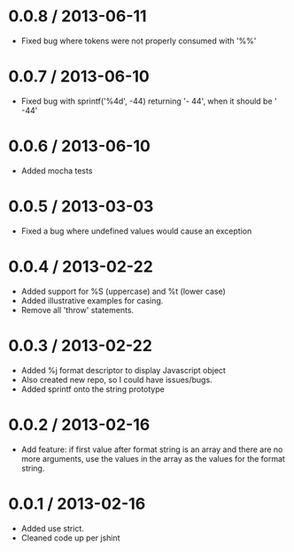 0.0.8 / 2013-06-11
==================
* Fixed bug where tokens were not properly consumed with '%%'

0.0.7 / 2013-06-10
==================
* Fixed bug with sprintf('%4d', -44) returning '- 44', when it should be ' -44'

0.0.6 / 2013-06-10
==================
* Added mocha tests

0.0.5 / 2013-03-03
==================
 * Fixed a bug where undefined values would cause an exception

0.0.4 / 2013-02-22
==================
  * Added support for %S (uppercase) and %t (lower case)
  * Added illustrative examples for casing.
  * Remove all 'throw' statements.


0.0.3 / 2013-02-22
==================
  * Added %j format descriptor to display Javascript object
  * Also created new repo, so I could have issues/bugs.
  * Added sprintf onto the string prototype


0.0.2 / 2013-02-16
==================
 * Add feature: if first value after format string is an array and there are no more arguments,
    use the values in the array as the values for the format string.


0.0.1 / 2013-02-16
==================
 * Added use strict.
 * Cleaned code up per jshint


